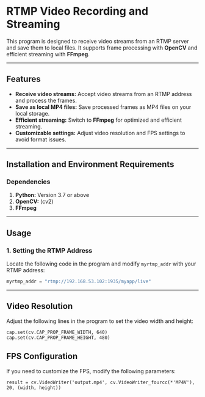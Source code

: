# **RTMP Video Recording and Streaming**

This program is designed to receive video streams from an RTMP server and save them to local files. It supports frame processing with **OpenCV** and efficient streaming with **FFmpeg**.

---

## **Features**
- **Receive video streams:** Accept video streams from an RTMP address and process the frames.
- **Save as local MP4 files:** Save processed frames as MP4 files on your local storage.
- **Efficient streaming:** Switch to **FFmpeg** for optimized and efficient streaming.
- **Customizable settings:** Adjust video resolution and FPS settings to avoid format issues.

---

## **Installation and Environment Requirements**

### **Dependencies**
1. **Python:** Version 3.7 or above
2. **OpenCV:** (cv2)
3. **FFmpeg**

---

## **Usage**

### **1. Setting the RTMP Address**
Locate the following code in the program and modify `myrtmp_addr` with your RTMP address:
```python
myrtmp_addr = "rtmp://192.168.53.102:1935/myapp/live"
```
---

## **Video Resolution**
Adjust the following lines in the program to set the video width and height:
```
cap.set(cv.CAP_PROP_FRAME_WIDTH, 640)
cap.set(cv.CAP_PROP_FRAME_HEIGHT, 480)
```

## **FPS Configuration**
If you need to customize the FPS, modify the following parameters:
```
result = cv.VideoWriter('output.mp4', cv.VideoWriter_fourcc(*'MP4V'), 20, (width, height))
```
